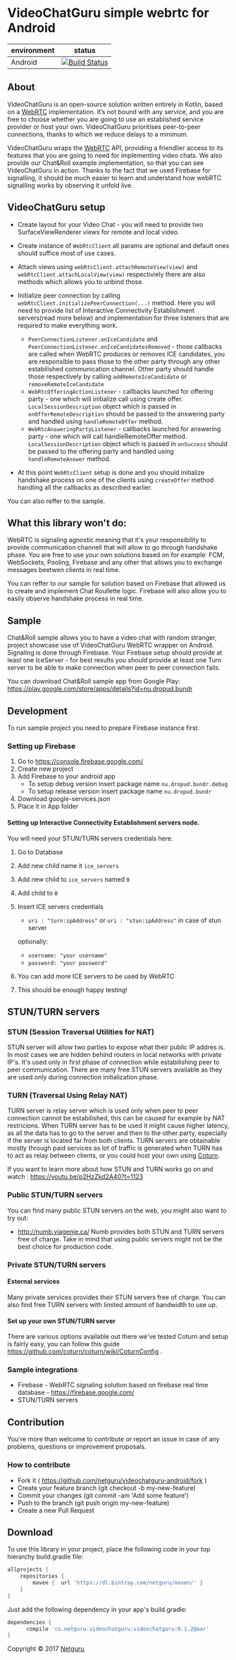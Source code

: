 <!-- 
    Couple of points about editing:
    
    1. Keep it SIMPLE.
    2. Refer to reference docs and other external sources when possible.
    3. Remember that the file must be useful for new / external developers, and stand as a documentation basis on its own.
    4. Try to make it as informative as possible.
    5. Do not put data that can be easily found in code.
    6. Include this file on ALL branches.
-->

<!-- Put your project's name -->
# VideoChatGuru simple webrtc for Android

<!-- METADATA -->
<!-- Add links to JIRA, Google Drive, mailing list and other relevant resources -->
<!-- Add links to CI configs with build status and deployment environment, e.g.: -->
| environment | status             |
|-------------|--------------------|
| Android     | [![Build Status](https://www.bitrise.io/app/efa82287989764d2/status.svg?token=wB5901VLKALuCDo5ZAMuyA&branch=master)](https://www.bitrise.io/app/efa82287989764d2) |

<!--- If applies, add link to app on Google Play -->
## About
VideoChatGuru is an open-source solution written entirely in Kotlin, based on a [WebRTC](https://webrtc.org/native-code/android/) implementation. It’s not bound with any service, and you are free to choose whether you are going to use an established service provider or host your own. VideoChatGuru prioritises peer-to-peer connections, thanks to which we reduce delays to a minimum.

VideoChatGuru wraps the [WebRTC](https://webrtc.org/native-code/android/) API, providing a friendlier access to its features that you are going to need for implementing video chats. We also provide our Chat&Roll example implementation, so that you can see VideoChatGuru in action. Thanks to the fact that we used Firebase for signalling, it should be much easier to learn and understand how webRTC signalling works by observing it unfold live.

## VideoChatGuru setup
- Create layout for your Video Chat - you will need to provide two SurfaceViewRenderer views for remote and local video.
- Create instance of `WebRtcClient` all params are optional and default ones should suffice most of use cases.
- Attach views using `webRtcClient.attachRemoteView(view)` and `webRtcClient.attachLocalView(view)` respectiviely there are also methods which allows you to unbind those.
- Initialize peer connection by calling `webRtcClient.initializePeerConnection(...)` method. Here you will need to provide list of Interactive Connectivity Establishment servers(read more below) and implementation for three listeners that are required to make everything work.
    
    - `PeerConnectionListener.onIceCandidate` and `PeerConnectionListener.onIceCandidatesRemoved` - those callbacks are called when WebRTC produces or removes ICE candidates, you are responsible to pass those to the other party through any other estabilished communication channel. Other party should handle those respectively by calling `addRemoteIceCandidate` or `removeRemoteIceCandidate`
    - `WebRtcOfferingActionListener` - callbacks launched for offering party - one which will initialize call using create offer. `LocalSessionDescription` object which is passed in `onOfferRemoteDescription` should be passed to the answering party and handled using `handleRemoteOffer` method.
    - `WebRtcAnsweringPartyListener` - callbacks launched for answering party - one which will call handleRemoteOffer method. `LocalSessionDescription` object which is passed in `onSuccess` should be passed to the offering party and handled using `handleRemoteAnswer` method.
 - At this point `WebRtcClient` setup is done and you should initialize handshake process on one of the clients using `createOffer` method handling all the callbacks as described earlier.
    
 You can also reffer to the sample.
 
 ## What this library won't do:
WebRTC is signaling agnostic meaning that it's your responsibility to provide communication channell that will allow to go through handshake phase. You are free to use your own solutions based on for example: FCM, WebSockets, Pooling, Firebase and any other that allows you to exchange messages beetwen clients in real time.

You can reffer to our sample for solution based on Firebase that allowed us to create and implement Chat Roullette logic. Firebase will also allow you to easily observe handshake process in real time.

## Sample
Chat&Roll sample allows you to have a video chat with random stranger, project showcase use of VideoChatGuru WebRTC wrapper on Android. Signaling is done through Firebase. Your Firebase setup should provide at least one IceServer - for best results you should provide at least one Turn server to be able to make connection when peer to peer connection fails. 

You can download Chat&Roll sample app from Google Play: https://play.google.com/store/apps/details?id=nu.dropud.bundr

## Development
To run sample project you need to prepare Firebase instance first.
### Setting up Firebase
1. Go to https://console.firebase.google.com/
2. Create new project
3. Add Firebase to your android app
    - To setup debug version insert package name `nu.dropud.bundr.debug`
    - To setup release version insert package name `nu.dropud.bundr`
4. Download google-services.json
5. Place it in App folder

#### Setting up Interactive Connectivity Establishment servers node.
You will need your STUN/TURN servers credentials here.

1. Go to Database
2. Add new child name it `ice_servers`
3. Add new child to `ice_servers` named `0`
4. Add child to `0`
5. Insert ICE servers credentials
    - `uri : "turn:ipAddress"` or `uri : "stun:ipAddress"` in case of stun server
    
    optionally:
    
    - `username: "your username"`
    - `password: "your password"`
 6. You can add more ICE servers to be used by WebRTC
 7. This should be enough happy testing!

## STUN/TURN servers
### STUN (Session Traversal Utilities for NAT) 
STUN server will allow two parties to expose what their public IP addres is. In most cases we are hidden behind routers in local networks with private IP's. It's used only in first phase of connection while estabilishing peer to peer communication. There are many free STUN servers available as they are used only during connection initialization phase.

### TURN (Traversal Using Relay NAT)
TURN server is relay server which is used only when peer to peer connection cannot be estabilished, this can be caused for example by NAT restricions. When TURN server has to be used it might cause higher latency, as all the data has to go to the server and then to the other party, especially if the server is located far from both clients. TURN servers are obtainable mostly through paid services as lot of traffic is generated when TURN has to act as relay between clients, or you could host your own using [Coturn](https://github.com/coturn/coturn).

If you want to learn more about how STUN and TURN works go on and watch : https://youtu.be/p2HzZkd2A40?t=1123

### Public STUN/TURN servers
You can find many public STUN servers on the web, you might also want to try out:
- http://numb.viagenie.ca/
Numb provides both STUN and TURN servers free of charge.
Take in mind that using public servers might not be the best choice for production code.
### Private STUN/TURN servers
#### External services
Many private services provides their STUN servers free of charge. You can also find free TURN servers with limited amount of bandwidth to use up.
#### Set up your own STUN/TURN server
There are various options available out there we've tested Coturn and setup is fairly easy, you can follow this guide https://github.com/coturn/coturn/wiki/CoturnConfig .

### Sample integrations
<!-- Describe external service and hardware integrations, link to reference docs, use #### headings -->
- Firebase - WebRTC signaling solution based on firebase real time database - https://firebase.google.com/
- STUN/TURN servers

## Contribution
You're more than welcome to contribute or report an issue in case of any problems, questions or improvement proposals.

### How to contribute
* Fork it ( https://github.com/netguru/videochatguru-android/fork )
* Create your feature branch (git checkout -b my-new-feature)
* Commit your changes (git commit -am 'Add some feature')
* Push to the branch (git push origin my-new-feature)
* Create a new Pull Request
 
## Download
To use this library in your project, place the following code in your top hierarchy build.gradle file:
```groovy
allprojects {
    repositories {
        maven {  url 'https://dl.bintray.com/netguru/maven/' }
    }
}
```

Just add the following dependency in your app's build.gradle:
```groovy
dependencies {
      compile 'co.netguru.videochatguru:videochatguru:0.1.2@aar'
}
```

Copyright © 2017 [Netguru](http://netguru.co).
